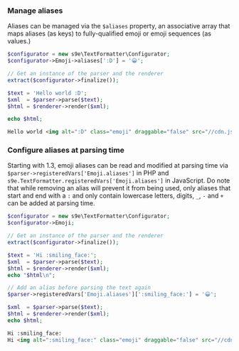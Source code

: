 ### Manage aliases

Aliases can be managed via the `$aliases` property, an associative array that maps aliases (as keys) to fully-qualified emoji or emoji sequences (as values.)

```php
$configurator = new s9e\TextFormatter\Configurator;
$configurator->Emoji->aliases[':D'] = '😀';

// Get an instance of the parser and the renderer
extract($configurator->finalize());

$text = 'Hello world :D';
$xml  = $parser->parse($text);
$html = $renderer->render($xml);

echo $html;
```
```html
Hello world <img alt=":D" class="emoji" draggable="false" src="//cdn.jsdelivr.net/emojione/assets/4.0/png/64/1f600.png">
```

### Configure aliases at parsing time

Starting with 1.3, emoji aliases can be read and modified at parsing time via `$parser->registeredVars['Emoji.aliases']` in PHP and `s9e.TextFormatter.registeredVars['Emoji.aliases']` in JavaScript. Do note that while removing an alias will prevent it from being used, only aliases that start and end with a `:` and only contain lowercase letters, digits, `_`, `-` and `+` can be added at parsing time.

```php
$configurator = new s9e\TextFormatter\Configurator;
$configurator->Emoji;

// Get an instance of the parser and the renderer
extract($configurator->finalize());

$text = 'Hi :smiling_face:';
$xml  = $parser->parse($text);
$html = $renderer->render($xml);
echo "$html\n";

// Add an alias before parsing the text again
$parser->registeredVars['Emoji.aliases'][':smiling_face:'] = '😀';

$xml  = $parser->parse($text);
$html = $renderer->render($xml);
echo $html;
```
```html
Hi :smiling_face:
Hi <img alt=":smiling_face:" class="emoji" draggable="false" src="//cdn.jsdelivr.net/emojione/assets/4.0/png/64/1f600.png">
```
